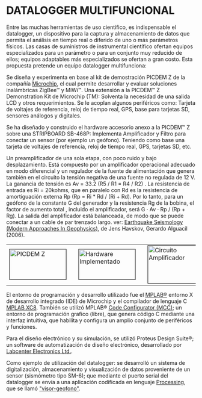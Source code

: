 # DATALOGGER MULTIFUNCIONAL

Entre las muchas herramientas de uso científico, es indispensable el datalogger, un dispositivo para la captura y almacenamiento de datos que permita el análisis en tiempo real o diferido de uno o más parámetros físicos. Las casas de suministros de instrumental científico ofertan equipos especializados para un parámetro o para un conjunto muy reducido de ellos; equipos adaptables más especializados se ofertan a gran costo. Esta propuesta pretende un equipo datalogger multifunciona:

Se diseña y experimenta en base al kit de demostración PICDEM Z de la compañía [Microchip](https://www.microchip.com/), el cual permite desarrollar y evaluar soluciones inalámbricas ZigBee™ y MiWi™. Una extensión a la PICDEM™ Z Demonstration Kit de Microchip (TM): Solventa la necesidad de una salida LCD y otros requerimientos. Se le acoplan algunos periféricos como: Tarjeta de voltajes de referencia, reloj de tiempo real, GPS, base para tarjetas SD, sensores análogos y digitales.

Se ha diseñado y construido el hardware accesorio anexo a la PICDEM™ Z sobre una STRIPBOARD SB-468P: Implementa Amplificador y Filtro para conectar un sensor (por ejemplo un geófono). Teniendo como base una tarjeta de voltajes de referencia, reloj de tiempo real, GPS, tarjetas SD, etc.

Un preamplificador de una sola etapa, con poco ruido y bajo desplazamiento. Está compuesto por un amplificador operacional adecuado en modo diferencial y un regulador de la fuente de alimentación que genera también en el circuito la tensión negativa de una fuente no regulada de 12 V. La ganancia de tensión es Av = 33.2 (R5 / R1 = R4 / R2) . La resistencia de entrada es Ri = 20kohms, que en paralelo con Rd es la resistencia de amortiguación externa Rp (Rp = Ri * Rd / (Ri + Rd). Por lo tanto, para un geófono de la constante G del generador y la resistencia Rg de la bobina, el factor de aumento total , incluido el amplificador, será G · Av · Rp / (Rp + Rg). La salida del amplificador está balanceada, de modo que se puede conectar a un cable de par trenzado largo.
ver: [Earthquake Seismology (Modern Approaches In Geophysics)](https://doi.org/10.1007/978-3-319-21314-9), de Jens Havskov, Gerardo Alguacil (2006).

<table class="default">
  <tr>
     <td><img src="fotos/PICDEM_Z.JPG" border="1" alt="PICDEM Z" width="150" height="80"></td>
     <td></td>
    <td><img src="fotos/Circuitos_geofono.JPG" border="1" alt="Hardware Implementado" width="150" height="80"></td>
     <td></td>
    <td><img src="fotos/amplificador.jpg" border="1" alt="Circuito Amplificador" width="150" height="100"></td>
    <td></td>
    <td><img src="fotos/filtros.jpg" border="1" alt="Circuito Filtro" width="150" height="100"></td>
  </tr>
</table>

El entorno de programación y desarrollo utilizado fue el [MPLAB®](https://www.microchip.com/en-us/development-tools-tools-and-software/mplab-x-ide) entorno X de desarrollo integrado (IDE) de Microchip y el compilador de lenguaje C [MPLAB XC8](https://www.microchip.com/en-us/development-tools-tools-and-software/mplab-xc-compilers). También se utilizó MPLAB® [Code Configurator (MCC)](https://www.microchip.com/mplab/mplab-code-configurator); un entorno de programación grafico (libre), que genera código C mediante una interfaz intuitiva, que habilita y configura un amplio conjunto de periféricos y funciones.

Para el diseño electrónico y su simulación, se utilizó Proteus Design Suite®; un software de automatización de diseño electrónico, desarrollado por [Labcenter Electronics Ltd.](https://www.labcenter.com/).

Como ejemplo de utilización del datalogger: se desarrolló un sistema de digitalización, almacenamiento y visualización de datos proveniente de un sensor (sismómetro tipo SM-6); que mediante el puerto serial del datalogger se envía a una aplicación codificada en lenguaje [Processing](https://processing.org/), que se llamó ["visor-geofono"](https://github.com/rommeljose/visor-geofono).
